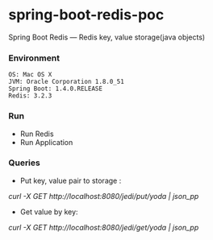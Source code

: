 # spring-boot-redis-poc

Spring Boot Redis — Redis key, value storage(java objects)

### Environment
	OS: Mac OS X
	JVM: Oracle Corporation 1.8.0_51
	Spring Boot: 1.4.0.RELEASE
	Redis: 3.2.3

### Run
* Run Redis
* Run Application

### Queries

* Put key, value pair to storage :

*curl -X GET http://localhost:8080/jedi/put/yoda | json_pp*

* Get value by key:

*curl -X GET http://localhost:8080/jedi/get/yoda | json_pp*

